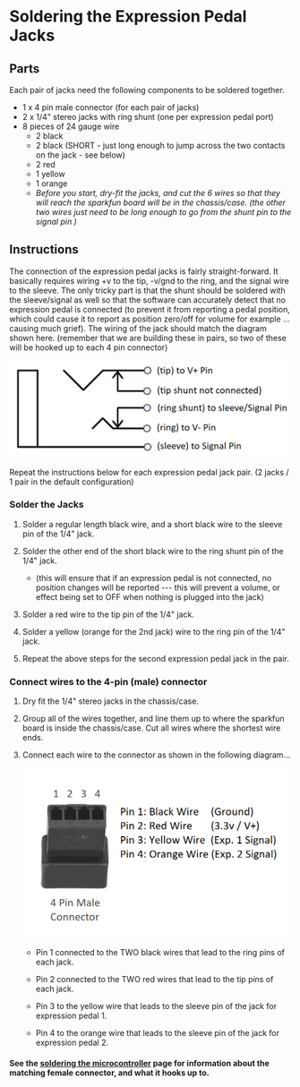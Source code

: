 # Soldering the Expression Pedal Jacks

## Parts

Each pair of jacks need the following components to be soldered together.

- 1 x 4 pin male connector (for each pair of jacks)
- 2 x 1/4" stereo jacks with ring shunt (one per expression pedal port)
- 8 pieces of 24 gauge wire
  - 2 black
  - 2 black (SHORT - just long enough to jump across the two contacts on the jack - see below)
  - 2 red
  - 1 yellow
  - 1 orange
  - _Before you start, dry-fit the jacks, and cut the 6 wires so that they will reach the sparkfun board will be in the chassis/case.  (the other two wires just need to be long enough to go from the shunt pin to the signal pin )_

## Instructions

The connection of the expression pedal jacks is fairly straight-forward.  It basically requires wiring +v to the tip, -v/gnd to the ring, and the signal wire to the sleeve.  The only tricky part is that the shunt should be soldered with the sleeve/signal as well so that the software can accurately detect that no expression pedal is connected (to prevent it from reporting a pedal position, which could cause it to report as position zero/off for volume for example ... causing much grief).  The wiring of the jack should match the diagram shown here.  (remember that we are building these in pairs, so two of these will be hooked up to each 4 pin connector)

![expression pedal jack wiring](expression-pedal-jack-wiring.png)

Repeat the instructions below for each expression pedal jack pair.  (2 jacks / 1 pair in the default configuration)

### Solder the Jacks

  1. Solder a regular length black wire, and a short black wire to the sleeve pin of the 1/4" jack.

  2. Solder the other end of the short black wire to the ring shunt pin of the 1/4" jack.
     - (this will ensure that if an expression pedal is not connected, no position changes will be reported --- this will prevent a volume, or effect being set to OFF when nothing is plugged into the jack)

  3. Solder a red wire to the tip pin of the 1/4" jack.

  4. Solder a yellow (orange for the 2nd jack) wire to the ring pin of the 1/4" jack.

  5. Repeat the above steps for the second expression pedal jack in the pair.

### Connect wires to the 4-pin (male) connector

  1. Dry fit the 1/4" stereo jacks in the chassis/case.

  2. Group all of the wires together, and line them up to where the sparkfun board is inside the chassis/case.  Cut all wires where the shortest wire ends.

  3. Connect each wire to the connector as shown in the following diagram...

     ![expression pedal jack connector](expression-pedal-jack-pair-connector-pinout.png)

     - Pin 1 connected to the TWO black wires that lead to the ring pins of each jack.

     - Pin 2 connected to the TWO red wires that lead to the tip pins of each jack.

     - Pin 3 to the yellow wire that leads to the sleeve pin of the jack for expression pedal 1.

     - Pin 4 to the orange wire that leads to the sleeve pin of the jack for expression pedal 2.

#### See the [soldering the microcontroller](howto-solder-microcontroller-board.md) page for information about the matching female connector, and what it hooks up to.

